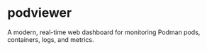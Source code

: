# podviewer
A modern, real-time web dashboard for monitoring Podman pods, containers, logs, and metrics.
